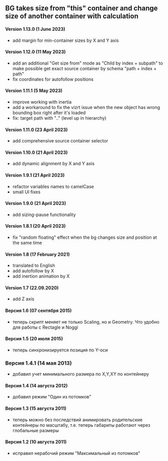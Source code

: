 ## BG takes size from "this" container and change size of another container with calculation

#### Version 1.13.0 (1 June 2023)
* add margin for min-container sizes by X and Y axis

#### Version 1.12.0 (11 May 2023)
* add an additional "Get size from" mode as "Child by index + subpath" to make possible get exact source container by schema "path + index + path"
* fix coordinates for autofollow positions

#### Version 1.11.1 (5 May 2023)
* improve working with inertia
* add a workaround to fix the vizrt issue when the new object has wrong bounding box right after it's loaded
* fix: target path with ".." (level up in hierarchy) 

#### Version 1.11.0 (23 April 2023)
* add comprehensive source container selector

#### Version 1.10.0 (21 April 2023)
* add dynamic alignment by X and Y axis

#### Version 1.9.1 (21 April 2023)
* refactor variables names to camelCase
* small UI fixes

#### Version 1.9.0 (21 April 2023)
* add sizing-pause functionality

#### Version 1.8.1 (20 April 2023)
* fix "random floating" effect when the bg changes size and position at the same time

#### Version 1.8 (17 February 2021)
* translated to English
* add autofollow by X
* add inertion animation by X

#### Version 1.7 (22.09.2020)
* add Z axis

#### Версия 1.6 (07 сентября 2015)
* теперь скрипт меняет не только Scaling, но и Geometry. Что удобно для работы с Rectagle и Noggi

#### Версия 1.5 (20 июля 2015)
* теперь синхронизируется позиция по Y-оси

### Версия 1.4.1 (14 мая 2013)
* добавил учет минимального размера по X,Y,XY по контейнеру

#### Версия 1.4 (14 августа 2012)
* добавил режим "Один из потомков"

#### Версия 1.3 (15 августа 2011)
* теперь можно без последствий анимировать родительские контейнеры по масштабу, т.е. теперь габариты работают через глобальные размеры

#### Версия 1.2 (10 августа 2011)
* исправил нерабочий режим "Максимальный из потомков"

